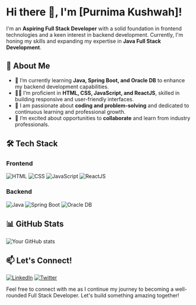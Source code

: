 # Hi there 👋, I'm [Purnima Kushwah]!

I'm an **Aspiring Full Stack Developer** with a solid foundation in frontend technologies and a keen interest in backend development. Currently, I'm honing my skills and expanding my expertise in **Java Full Stack Development**.

## 🚀 About Me

- 🌱 I’m currently learning **Java, Spring Boot, and Oracle DB** to enhance my backend development capabilities.
- 👩‍💻 I’m proficient in **HTML, CSS, JavaScript, and ReactJS**, skilled in building responsive and user-friendly interfaces.
- 💬 I am passionate about **coding and problem-solving** and dedicated to continuous learning and professional growth.
- 🤝 I’m excited about opportunities to **collaborate** and learn from industry professionals.

## 🛠️ Tech Stack

### Frontend
![HTML](https://img.shields.io/badge/-HTML-05122A?style=flat&logo=html5)
![CSS](https://img.shields.io/badge/-CSS-05122A?style=flat&logo=css3)
![JavaScript](https://img.shields.io/badge/-JavaScript-05122A?style=flat&logo=javascript)
![ReactJS](https://img.shields.io/badge/-ReactJS-05122A?style=flat&logo=react)

### Backend
![Java](https://img.shields.io/badge/-Java-05122A?style=flat&logo=java)
![Spring Boot](https://img.shields.io/badge/-Spring%20Boot-05122A?style=flat&logo=spring)
![Oracle DB](https://img.shields.io/badge/-Oracle%20DB-05122A?style=flat&logo=oracle)

## 📊 GitHub Stats

![Your GitHub stats](https://github-readme-stats.vercel.app/api?username=your-username&show_icons=true&hide_border=true)

## 📫 Let's Connect!

[![LinkedIn](https://img.shields.io/badge/LinkedIn-blue?style=flat-square&logo=linkedin&logoColor=white)](https://www.linkedin.com/in/your-profile/)
[![Twitter](https://img.shields.io/badge/Twitter-blue?style=flat-square&logo=twitter&logoColor=white)](https://twitter.com/your-profile)

Feel free to connect with me as I continue my journey to becoming a well-rounded Full Stack Developer. Let's build something amazing together!
